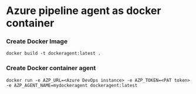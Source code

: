 # Azure pipeline agent as docker container

### Create Docker Image
```
docker build -t dockeragent:latest .
```

### Create Docker container agent
```
docker run -e AZP_URL=<Azure DevOps instance> -e AZP_TOKEN=<PAT token> -e AZP_AGENT_NAME=mydockeragent dockeragent:latest
```
